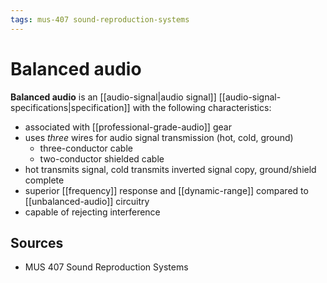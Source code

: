 ```yaml
---
tags: mus-407 sound-reproduction-systems
---
```


# Balanced audio

**Balanced audio** is an [[audio-signal|audio signal]] [[audio-signal-specifications|specification]] with the following characteristics:

- associated with [[professional-grade-audio]] gear
- uses _three_ wires for audio signal transmission (hot, cold, ground)
  - three-conductor cable
  - two-conductor shielded cable
- hot transmits signal, cold transmits inverted signal copy, ground/shield complete
- superior [[frequency]] response and [[dynamic-range]] compared to [[unbalanced-audio]] circuitry
- capable of rejecting interference

## Sources

- MUS 407 Sound Reproduction Systems
